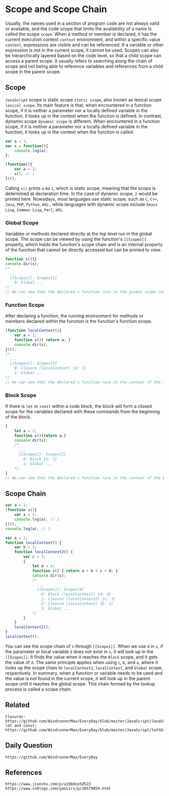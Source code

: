 # Scope and Scope Chain

Usually, the names used in a section of program code are not always valid or available, and the code scope that limits the availability of a name is called the scope `scope`. When a method or member is declared, it has the current execution context `context` environment, and within a specific value `context`, expressions are visible and can be referenced. If a variable or other expression is not in the current scope, it cannot be used. Scopes can also be hierarchically layered based on the code level, so that a child scope can access a parent scope. It usually refers to searching along the chain of scope and not being able to reference variables and references from a child scope in the parent scope.

## Scope
`JavaScript` scope is static scope `static scope`, also known as lexical scope `lexical scope`. Its main feature is that, when encountered in a function scope, if it is neither a parameter nor a locally defined variable in the function, it looks up in the context when the function is defined. In contrast, dynamic scope `dynamic scope` is different. When encountered in a function scope, if it is neither a parameter nor a locally defined variable in the function, it looks up in the context when the function is called.

```javascript
var a = 1;
var s = function(){
    console.log(a);
};

(function(){
    var a = 2;
    s(); // 1
})();
```
Calling `s()` prints `a` as `1`, which is static scope, meaning that the scope is determined at declaration time. In the case of dynamic scope, `2` would be printed here. Nowadays, most languages use static scope, such as `C`, `C++`, `Java`, `PHP`, `Python`, etc., while languages with dynamic scope include `Emacs Lisp`, `Common Lisp`, `Perl`, etc. 

### Global Scope
Variables or methods declared directly at the top level run in the global scope. The scope can be viewed by using the function's `[[Scopes]]` property, which holds the function's scope chain and is an internal property of the function that cannot be directly accessed but can be printed to view.

```javascript
function s(){}
console.dir(s);
/*
  ...
  [[Scopes]]: Scopes[1]
    0: Global ...
*/
// We can see that the declared s function runs in the global scope context
```

### Function Scope
After declaring a function, the running environment for methods or members declared within the function is the function's function scope.

```javascript
(function localContext(){
    var a = 1;
    function s(){ return a; }
    console.dir(s);
})();
/*
  ...
  [[Scopes]]: Scopes[2]
    0: Closure (localContext) {a: 1}
    1: Global ...
*/
// We can see that the declared s function runs in the context of the localContext function's scope, also known as the local scope
```

### Block Scope
If there is `let` or `const` within a code block, the block will form a closed scope for the variables declared with these commands from the beginning of the block.

```javascript
{
    let a = 1;
    function s(){return a;}
    console.dir(s);
    /*
      ...
      [[Scopes]]: Scopes[2]
        0: Block {a: 1}
        1: Global ...
    */
}
// We can see that the declared s function runs in the context of the Block block scope, which is also a local scope
```

## Scope Chain

```javascript
var a = 1;
(function s(){
    var a = 2;
    console.log(a); // 2
})();
console.log(a); // 1
```

```javascript
var a = 1;
function localContext() {
    var b = 2;
    function localContext2() {
        var c = 3;
        {
            let d = 4;
            function s() { return a + b + c + d; }
            console.dir(s);
            /*
              ...
              [[Scopes]]: Scopes[4]
                0: Block (localContext2) {d: 4}
                1: Closure (localContext2) {c: 3}
                2: Closure (localContext) {b: 2}
                3: Global ...
            */
        }
    }
    localContext2();
}
localContext();
```

You can see the scope chain of `s` through `[[Scopes]]`. When we use `d` in `s`, if the parameter or local variable `d` does not exist in `s`, it will look up in the `[[Scopes]]`. It finds the value when it reaches the `Block` scope, and it gets the value of `d`. The same principle applies when using `c`, `b`, and `a`, where it looks up the scope chain to `localContext2`, `localContext`, and `Global` scope, respectively. In summary, when a function or variable needs to be used and the value is not found in the current scope, it will look up in the parent scope until it reaches the global scope. This chain formed by the lookup process is called a scope chain.

## Related

```
Closures: https://github.com/WindrunnerMax/EveryDay/blob/master/JavaScript/JavaScript%E9%97%AD%E5%8C%85.md
let and const: https://github.com/WindrunnerMax/EveryDay/blob/master/JavaScript/let%E4%B8%8Econst.md
```

## Daily Question

```
https://github.com/WindrunnerMax/EveryDay
```

## References

```
https://www.jianshu.com/p/a198dce5d523
https://www.cnblogs.com/gaosirs/p/10579059.html
```